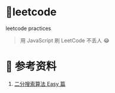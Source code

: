 # 🍊leetcode
leetcode practices

> 用 JavaScript 刷 LeetCode 不丢人 😂

# 🌲 参考资料
1. [二分搜索算法 Easy 篇](https://mp.weixin.qq.com/s/D6zY08tJ8J-nhIA4u86IoA)
